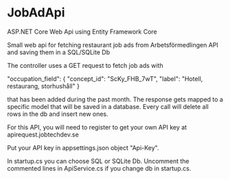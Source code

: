 # JobAdApi
ASP.NET Core Web Api using Entity Framework Core

Small web api for fetching restaurant job ads from Arbetsförmedlingen API and saving them in a SQL/SQLite Db

The controller uses a GET request to fetch job ads with 

"occupation_field": {
    "concept_id": "ScKy_FHB_7wT",
    "label": "Hotell, restaurang, storhushåll"
    }
    
that has been added during the past month. The response gets mapped to a specific model that will be saved in a database. Every call will delete all rows in the db and insert new ones.
    
For this API, you will need to register to get your own API key at apirequest.jobtechdev.se

Put your API key in appsettings.json object "Api-Key".

In startup.cs you can choose SQL or SQLite Db. Uncomment the commented lines in ApiService.cs if you change db in startup.cs.
